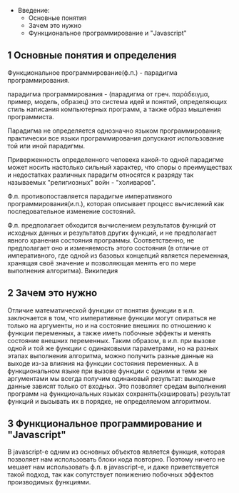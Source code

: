 * Введение:
  * Основные понятия
  * Зачем это нужно
  * Функциональное программирование и "Javascript"


1 Основные понятия и определения
---------------------------------

Функциональное программирование(ф.п.) - парадигма программирования.

парадигма программирования - (парадигма от греч. παράδειγμα, пример, модель, образец) это система идей и понятий, определяющих стиль написания компьютерных программ,
а также образ мышления программиста.

Парадигма не определяется однозначно языком программирования; практически все языки программирования допускают использование той или иной парадигмы.

Приверженность определенного человека какой-то одной парадигме может носить настолько сильный характер, что споры о преимуществах и недостатках различных парадигм
относятся к разряду так называемых "религиозных" войн - "холиваров".

Ф.п. противопоставляется парадигме императивного программирования(и.п.), которая описывает процесс вычислений как последовательное изменение состояний.

Ф.п. предполагает обходится вычислением результатов функций от исходных данных и результатов других функций, и не предполагает явного хранения состояния программы. Соответственно, не предполагает оно
и изменяемость этого состояния (в отличие от императивного, где одной из базовых концепций является переменная, хранящая своё значение и позволяющая менять его по мере выполнения алгоритма).
<source>Википедия</source>

2 Зачем это нужно
---------------------------------
Отличие математической функции от понятия функции в и.п. заключается в том, что императивные функции могут опираться не только на аргументы, но и на состояние внешних по отношению к функции переменных,
а также иметь побочные эффекты и менять состояние внешних переменных. Таким образом, в и.п. при вызове одной и той же функции с одинаковыми параметрами, но на разных этапах выполнения алгоритма, можно
получить разные данные на выходе из-за влияния на функции состояния переменных. А в функциональном языке при вызове функции с одними и теми же аргументами мы всегда получим одинаковый результат: выходные
данные зависят только от входных. Это позволяет средам выполнения программ на функциональных языках сохранять(кэшировать) результат функций и вызывать их в порядке, не определяемом алгоритмом.

3 Функциональное программирование и "Javascript"
------------------------------------------------
В javascript-е одним из основных объектов является функция, которая позволяет нам использовать блоки кода повторно. Поэтому ничего не мешает нам использовать ф.п. в javascript-е, и даже
приветствуется такой подход, так как сопутствует понижению побочных эффектов производимых функциями.
